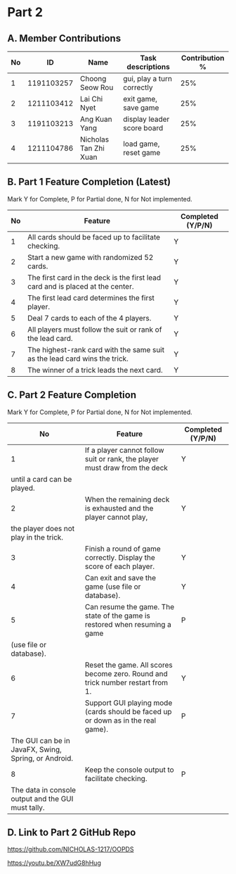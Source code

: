 # Part 2

## A. Member Contributions

No | ID         | Name                  | Task descriptions                                            | Contribution %
-- | ---------- | ----------------------| ------------------------------------------------------------ | --------------
1  | 1191103257 | Choong Seow Rou       | gui, play a turn correctly                                   | 25%
2  | 1211103412 | Lai Chi Nyet          | exit game, save game                                         | 25%
3  | 1191103213 | Ang Kuan Yang         | display leader score board                                   | 25%
4  | 1211104786 | Nicholas Tan Zhi Xuan | load game, reset game                                        | 25%


## B. Part 1 Feature Completion (Latest)

Mark Y for Complete, P for Partial done, N for Not implemented.

No | Feature                                                                         | Completed (Y/P/N)
-- | ------------------------------------------------------------------------------- | -----------------
1  | All cards should be faced up to facilitate checking.                            | Y
2  | Start a new game with randomized 52 cards.                                      | Y
3  | The first card in the deck is the first lead card and is placed at the center.  | Y
4  | The first lead card determines the first player.                                | Y
5  | Deal 7 cards to each of the 4 players.                                          | Y
6  | All players must follow the suit or rank of the lead card.                      | Y
7  | The highest-rank card with the same suit as the lead card wins the trick.       | Y
8  | The winner of a trick leads the next card.                                      | Y


## C. Part 2 Feature Completion

Mark Y for Complete, P for Partial done, N for Not implemented.

No | Feature                                                                          | Completed (Y/P/N)
-- | -------------------------------------------------------------------------------- | -----------------
1  | If a player cannot follow suit or rank, the player must draw from the deck       | Y
   | until a card can be played.                                                      | 
2  | When the remaining deck is exhausted and the player cannot play,                 | Y
   | the player does not play in the trick.                                           |
3  | Finish a round of game correctly. Display the score of each player.              | Y
4  | Can exit and save the game (use file or database).                               | Y
5  | Can resume the game. The state of the game is restored when resuming a game      | P
   | (use file or database).                                                          |
6  | Reset the game. All scores become zero. Round and trick number restart from 1.   | Y
7  | Support GUI playing mode (cards should be faced up or down as in the real game). | P
   | The GUI can be in JavaFX, Swing, Spring, or Android.                             |
8  | Keep the console output to facilitate checking.                                  | P
   | The data in console output and the GUI must tally.                               |


## D. Link to Part 2 GitHub Repo

https://github.com/NICHOLAS-1217/OOPDS

https://youtu.be/XW7udG8hHug

